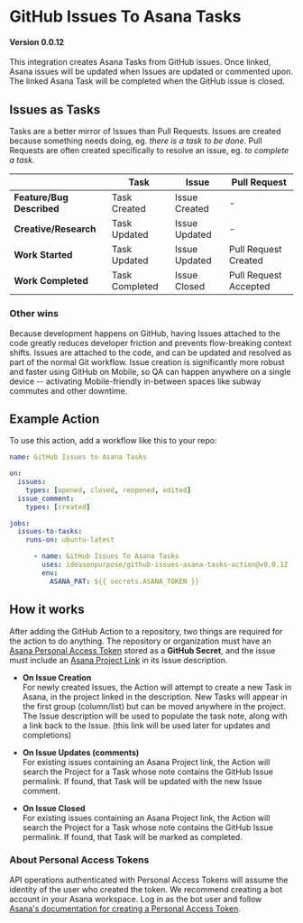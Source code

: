 # GitHub Issues To Asana Tasks

#### Version 0.0.12

This integration creates Asana Tasks from GitHub issues. Once linked, Asana issues will be updated when Issues are updated or commented upon. The linked Asana Task will be completed when the GitHub issue is closed.

## Issues as Tasks

Tasks are a better mirror of Issues than Pull Requests. Issues are created because something needs doing, eg. _there is a task to be done._ Pull Requests are often created specifically to resolve an issue, eg. _to complete a task._

|                           | Task           | Issue         | Pull Request          |
| ------------------------- | -------------- | ------------- | --------------------- |
| **Feature/Bug Described** | Task Created   | Issue Created | -                     |
| **Creative/Research**     | Task Updated   | Issue Updated | -                     |
| **Work Started**          | Task Updated   | Issue Updated | Pull Request Created  |
| **Work Completed**        | Task Completed | Issue Closed  | Pull Request Accepted |

### Other wins

Because development happens on GitHub, having Issues attached to the code greatly reduces developer friction and prevents flow-breaking context shifts. Issues are attached to the code, and can be updated and resolved as part of the normal Git workflow. Issue creation is significantly more robust and faster using GitHub on Mobile, so QA can happen anywhere on a single device -- activating Mobile-friendly in-between spaces like subway commutes and other downtime.

## Example Action

To use this action, add a workflow like this to your repo:

```yaml
name: GitHub Issues to Asana Tasks

on:
  issues:
    types: [opened, closed, reopened, edited]
  issue_comment:
    types: [created]

jobs:
  issues-to-tasks:
    runs-on: ubuntu-latest

      - name: GitHub Issues To Asana Tasks
        uses: ideasonpurpose/github-issues-asana-tasks-action@v0.0.12
        env:
          ASANA_PAT: ${{ secrets.ASANA_TOKEN }}


```

## How it works

After adding the GitHub Action to a repository, two things are required for the action to do anything. The repository or organization must have an [Asana Personal Access Token](https://developers.asana.com/docs/personal-access-token) stored as a **GitHub Secret**, and the issue must include an [Asana Project Link](https://help.asana.com/hc/en-us/articles/14069807653147-Understanding-projects) in its Issue description.

- **On Issue Creation**<br>
  For newly created Issues, the Action will attempt to create a new Task in Asana, in the project linked in the description. New Tasks will appear in the first group (column/list) but can be moved anywhere in the project. The Issue description will be used to populate the task note, along with a link back to the Issue. (this link will be used later for updates and completions)

- **On Issue Updates (comments)**<br>
  For existing issues containing an Asana Project link, the Action will search the Project for a Task whose note contains the GitHub Issue permalink. If found, that Task will be updated with the new Issue comment.

- **On Issue Closed**<br>
  For existing issues containing an Asana Project link, the Action will search the Project for a Task whose note contains the GitHub Issue permalink. If found, that Task will be marked as completed.

### About Personal Access Tokens

API operations authenticated with Personal Access Tokens will assume the identity of the user who created the token. We recommend creating a bot account in your Asana workspace. Log in as the bot user and follow [Asana's documentation for creating a Personal Access Token](https://developers.asana.com/docs/personal-access-token).

